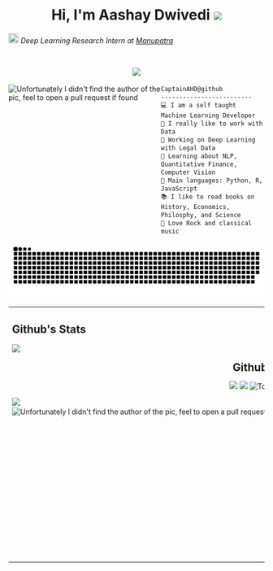 <h1 align="center">
Hi, I'm Aashay Dwivedi
  <img src="https://media.giphy.com/media/hvRJCLFzcasrR4ia7z/giphy.gif" width="30"></h1>
<p><em><img src="https://media.giphy.com/media/LaVp0AyqR5bGsC5Cbm/giphy.gif" width="20" height = "20"> Deep Learning Research Intern at <a href="https://www.manupatrafast.com/Home.aspx">Manupatra
</a>
</em></p>
 <!--<img src="https://komarev.com/ghpvc/?username=I-am-vishalmaurya&label=Profile%20Views&color=0e75b6&style=flat" align='right' alt="vishalmaurya" />-->
<br/>

<!-- Typing SVG by DenverCoder1 - https://github.com/DenverCoder1/readme-typing-svg -->
<p align="center">
  <a href="https://github.com/DenverCoder1/readme-typing-svg"><img src="https://readme-typing-svg.herokuapp.com?lines=Computer+Science+Student;Data+Science+Nerd;Writer;Math%20|%20AI%20|%20Philosophy%20;Always%20Reading%20&center=true&width=380&height=45"></a>
</p>

<img align="left" src="https://media.giphy.com/media/xT4Aphm45GMfpVEUxO/giphy.gif" alt="Unfortunately I didn't find the author of the pic, feel to open a pull request if found" width="300" height="210"/>


```
CaptainAHD@github
-------------------------
💻 I am a self taught Machine Learning Developer
📝 I really like to work with Data
🔭 Working on Deep Learning with Legal Data
🌱 Learning about NLP, Quantitative Finance, Computer Vision
🌟 Main languages: Python, R, JavaScript
📚 I like to read books on History, Economics, Philosphy, and Science
🎵 Love Rock and classical music

```

<p align="center">
  <img  src="https://raw.githubusercontent.com/Elanza-48/Elanza-48/main/resources/img/github-contribution-grid-snake.svg"
    alt="example" />
</p>
                





<table style="border: none">
  <tr>
  <td width="50%" valign="top">

## Github's Stats

<img src="https://user-images.githubusercontent.com/73097560/115834477-dbab4500-a447-11eb-908a-139a6edaec5c.gif"></a>


<div align="center">
<h2 align="center" style="margin: 5px 10px;">Github stats:</h2> 

[![](https://github-readme-stats.vercel.app/api?username=CaptainAHD&show_icons=true&theme=tokyonight&hide_border=true&locale=en)](https://github.com/CaptainAHD)
[![](https://github-readme-streak-stats.herokuapp.com/?user=CaptainAHD&theme=material-palenight)](https://github.com/Elanza-48)
![Top Langs](https://github-readme-stats.vercel.app/api/top-langs/?username=CaptainAHD&hide=TeX&layout=compact)
![](https://github-profile-summary-cards.vercel.app/api/cards/profile-details?username=CaptainAHD&theme=dracula)
</div>


<img src="https://user-images.githubusercontent.com/73097560/115834477-dbab4500-a447-11eb-908a-139a6edaec5c.gif">
  
<img align="left" src="https://media.giphy.com/media/hyBjcpooaAwuY/giphy.gif" alt="Unfortunately I didn't find the author of the pic, feel to open a pull request if found" width="1000" height="300"/>
